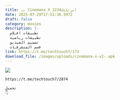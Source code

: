 ```yaml
---
title: تـ Cinemana X ايرثلنك1234
date: 2025-07-29T17:51:36.597Z
draft: false
category: movies
description: |-
  تطبيقات افـلام
  تطبيقات رياضيه
  تصميم الفيديو
  قسم المتفرقـات
link: https://t.me/techtouch7/173
download_file: /images/uploads/cinemana-x-v2-.apk
---
```

![](/images/uploads/1000109848.jpg)

```
https://t.me/techtouch7/2874

تحميل 
👇
```